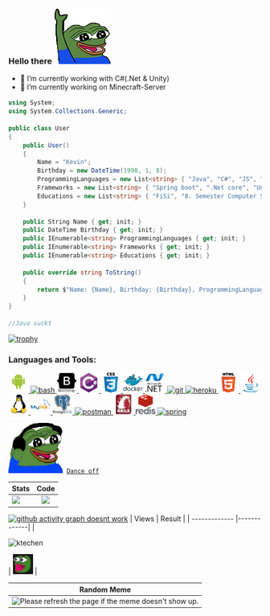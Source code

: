 ### Hello there ![alt text](https://github.com/Ktechen/Ktechen/blob/main/picture/pepe-pepe-the-frog.gif "never gonna give you up")

- 🔭 I’m currently working with C#(.Net & Unity)
- 🌱 I’m currently working on Minecraft-Server 

```csharp
using System;
using System.Collections.Generic;

public class User
{
    public User()
    {
        Name = "Kevin";
        Birthday = new DateTime(1998, 1, 8);
        ProgrammingLanguages = new List<string> { "Java", "C#", "JS", "CSS", "Html" };
        Frameworks = new List<string> { "Spring boot", ".Net core", "Unity" };
        Educations = new List<string> { "FiSi", "8. Semester Computer Science" };
    }

    public String Name { get; init; }
    public DateTime Birthday { get; init; }
    public IEnumerable<string> ProgrammingLanguages { get; init; }
    public IEnumerable<string> Frameworks { get; init; }
    public IEnumerable<string> Educations { get; init; }

    public override string ToString()
    {
        return $"Name: {Name}, Birthday: {Birthday}, ProgrammingLanguages: {string.Join(", ", ProgrammingLanguages)}, Frameworks: {string.Join(", ", Frameworks)}, Educations: {string.Join(", ", Educations)}";
    }
}

//Java suckt
```

[![trophy](https://github-profile-trophy.vercel.app/?username=ktechen&theme=juicyfresh)](https://github.com/ryo-ma/github-profile-trophy)
<h3 align="left">Languages and Tools:</h3>
<p align="left"> <a href="https://developer.android.com" target="_blank" rel="noreferrer"> <img src="https://raw.githubusercontent.com/devicons/devicon/master/icons/android/android-original-wordmark.svg" alt="android" width="40" height="40"/> </a> <a href="https://www.gnu.org/software/bash/" target="_blank" rel="noreferrer"> <img src="https://www.vectorlogo.zone/logos/gnu_bash/gnu_bash-icon.svg" alt="bash" width="40" height="40"/> </a> <a href="https://getbootstrap.com" target="_blank" rel="noreferrer"> <img src="https://raw.githubusercontent.com/devicons/devicon/master/icons/bootstrap/bootstrap-plain-wordmark.svg" alt="bootstrap" width="40" height="40"/> </a> <a href="https://www.w3schools.com/cs/" target="_blank" rel="noreferrer"> <img src="https://raw.githubusercontent.com/devicons/devicon/master/icons/csharp/csharp-original.svg" alt="csharp" width="40" height="40"/> </a> <a href="https://www.w3schools.com/css/" target="_blank" rel="noreferrer"> <img src="https://raw.githubusercontent.com/devicons/devicon/master/icons/css3/css3-original-wordmark.svg" alt="css3" width="40" height="40"/> </a> <a href="https://www.docker.com/" target="_blank" rel="noreferrer"> <img src="https://raw.githubusercontent.com/devicons/devicon/master/icons/docker/docker-original-wordmark.svg" alt="docker" width="40" height="40"/> </a> <a href="https://dotnet.microsoft.com/" target="_blank" rel="noreferrer"> <img src="https://raw.githubusercontent.com/devicons/devicon/master/icons/dot-net/dot-net-original-wordmark.svg" alt="dotnet" width="40" height="40"/> </a> <a href="https://git-scm.com/" target="_blank" rel="noreferrer"> <img src="https://www.vectorlogo.zone/logos/git-scm/git-scm-icon.svg" alt="git" width="40" height="40"/> </a> <a href="https://heroku.com" target="_blank" rel="noreferrer"> <img src="https://www.vectorlogo.zone/logos/heroku/heroku-icon.svg" alt="heroku" width="40" height="40"/> </a> <a href="https://www.w3.org/html/" target="_blank" rel="noreferrer"> <img src="https://raw.githubusercontent.com/devicons/devicon/master/icons/html5/html5-original-wordmark.svg" alt="html5" width="40" height="40"/> </a> <a href="https://www.java.com" target="_blank" rel="noreferrer"> <img src="https://raw.githubusercontent.com/devicons/devicon/master/icons/java/java-original.svg" alt="java" width="40" height="40"/> </a> <a href="https://www.linux.org/" target="_blank" rel="noreferrer"> <img src="https://raw.githubusercontent.com/devicons/devicon/master/icons/linux/linux-original.svg" alt="linux" width="40" height="40"/> </a> <a href="https://www.mysql.com/" target="_blank" rel="noreferrer"> <img src="https://raw.githubusercontent.com/devicons/devicon/master/icons/mysql/mysql-original-wordmark.svg" alt="mysql" width="40" height="40"/> </a> <a href="https://www.postgresql.org" target="_blank" rel="noreferrer"> <img src="https://raw.githubusercontent.com/devicons/devicon/master/icons/postgresql/postgresql-original-wordmark.svg" alt="postgresql" width="40" height="40"/> </a> <a href="https://postman.com" target="_blank" rel="noreferrer"> <img src="https://www.vectorlogo.zone/logos/getpostman/getpostman-icon.svg" alt="postman" width="40" height="40"/> </a> <a href="https://rubyonrails.org" target="_blank" rel="noreferrer"> <img src="https://raw.githubusercontent.com/devicons/devicon/master/icons/rails/rails-original-wordmark.svg" alt="rails" width="40" height="40"/> </a> <a href="https://redis.io" target="_blank" rel="noreferrer"> <img src="https://raw.githubusercontent.com/devicons/devicon/master/icons/redis/redis-original-wordmark.svg" alt="redis" width="40" height="40"/> </a> <a href="https://spring.io/" target="_blank" rel="noreferrer"> <img src="https://www.vectorlogo.zone/logos/springio/springio-icon.svg" alt="spring" width="40" height="40"/> </a> </p>

![alt text](https://github.com/Ktechen/Ktechen/blob/main/picture/pepo-jam-pepe.png "never gonna give you up")
[`Dance off`](https://www.youtube.com/watch?v=dQw4w9WgXcQ) 

|    Stats     |      Code      | 
| ------------- |:-------------:| 
|   <img height="180em" src="https://github-readme-stats-eight-theta.vercel.app/api?username=ktechen&show_icons=true&theme=vue-dark&include_all_commits=true&count_private=true" />      | <img height="180em" src="https://github-readme-stats-eight-theta.vercel.app/api/top-langs/?username=ktechen&layout=compact&exclude_lang=java+r&theme=vue-dark" /> | 

[![github activity graph doesnt work](https://activity-graph.herokuapp.com/graph?username=ktechen&theme=dracula)](https://github.com/ashutosh00710/github-readme-activity-graph)
|      Views    |   Result    | 
| ------------- |-------------| 
| <p align="left"> <img src="https://komarev.com/ghpvc/?username=ktechen&label=Profile%20views&color=0e75b6&style=flat" alt="ktechen" /> </p> | <img height="40" width="40" src="https://github.com/Ktechen/Ktechen/blob/main/picture/poggers-pepe.gif"> |

|   Random Meme | 
| ------------- |
|  <img src='https://random-memer.herokuapp.com/' title="Meme" alt="Please refresh the page if the meme doesn't show up."> |

